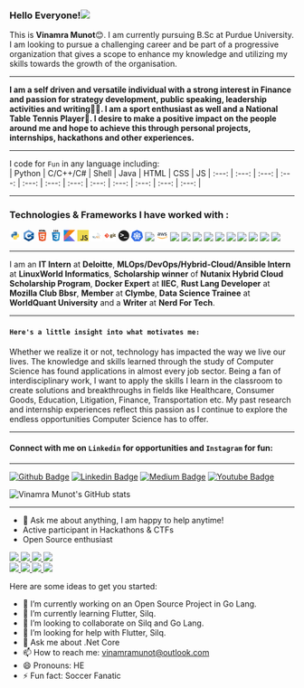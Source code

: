 ### Hello Everyone!<img src="https://github.com/TheDudeThatCode/TheDudeThatCode/blob/master/Assets/Hi.gif" width="22px">
This is **Vinamra Munot**😊. I am currently pursuing B.Sc at Purdue University. I am looking to pursue a challenging career and be part of a progressive organization that gives a scope to enhance my knowledge and utilizing my skills towards the growth of the organisation. 
___________________________________________________________________________________________________________________________________
**I am a self driven and versatile individual with a strong interest in Finance and passion for strategy development, public speaking, leadership activities and writing✍🏼. I am a sport enthusiast as well and a National Table Tennis Player🏓. I desire to make a positive impact on the people around me and hope to achieve this through personal projects, internships, hackathons and other experiences.**
___________________________________________________________________________________________________________________________________
 I code for `Fun` in any language including:  
| Python | C/C++/C# | Shell | Java | HTML | CSS | JS
| :---: | :---: | :---: | :---: | :---: | :---: | :---: | :---: | :---: | :---: | :---: | :---: |
___________________________________________________________________________________________________________________________________
### Technologies & Frameworks I have worked with :

<code><img height="20" src="https://raw.githubusercontent.com/github/explore/80688e429a7d4ef2fca1e82350fe8e3517d3494d/topics/python/python.png"></code>
<code><img height="20" src="https://raw.githubusercontent.com/github/explore/80688e429a7d4ef2fca1e82350fe8e3517d3494d/topics/cpp/cpp.png"></code>
<code><img height="20" src="https://raw.githubusercontent.com/github/explore/80688e429a7d4ef2fca1e82350fe8e3517d3494d/topics/html/html.png"></code>
<code><img height="20" src="https://raw.githubusercontent.com/github/explore/5c058a388828bb5fde0bcafd4bc867b5bb3f26f3/topics/css/css.png"></code>
<code><img height="20" src="https://raw.githubusercontent.com/github/explore/80688e429a7d4ef2fca1e82350fe8e3517d3494d/topics/kotlin/kotlin.png"></code>
<code><img height="20" src="https://raw.githubusercontent.com/github/explore/80688e429a7d4ef2fca1e82350fe8e3517d3494d/topics/javascript/javascript.png"></code>
<code><img height="20" src="https://raw.githubusercontent.com/github/explore/80688e429a7d4ef2fca1e82350fe8e3517d3494d/topics/mysql/mysql.png"></code>
<code><img height="20" src="https://raw.githubusercontent.com/github/explore/80688e429a7d4ef2fca1e82350fe8e3517d3494d/topics/git/git.png"></code>
<code><img height="20" src="https://raw.githubusercontent.com/github/explore/80688e429a7d4ef2fca1e82350fe8e3517d3494d/topics/terminal/terminal.png"></code>
<code><img height="20" src="https://github.com/kubernetes/kubernetes/blob/master/logo/logo.png"></code>
<code><img height="20" src="https://avatars1.githubusercontent.com/u/2810941?s=280&v=4"></code>
<code><img height="20" src="https://raw.githubusercontent.com/github/explore/fbceb94436312b6dacde68d122a5b9c7d11f9524/topics/aws/aws.png"></code>
<code><img height="20" src="https://camo.githubusercontent.com/53790f8272a4b6d44df1c516ef71909834d177c7/68747470733a2f2f63646e2e776f726c64766563746f726c6f676f2e636f6d2f6c6f676f732f646f636b65722e737667"></code>
<code><img height="20" src="https://upload.wikimedia.org/wikipedia/commons/thumb/2/24/Ansible_logo.svg/1200px-Ansible_logo.svg.png"></code>
<code><img height="20" src="https://upload.wikimedia.org/wikipedia/commons/thumb/e/e9/Jenkins_logo.svg/1200px-Jenkins_logo.svg.png"></code>
<code><img height="20" src="https://banner2.cleanpng.com/20180519/vxe/kisspng-apache-tomcat-apache-http-server-web-server-java-s-5b0036cb6ea219.5097810415267406834532.jpg"></code>
<code><img height="20" src="https://www.veritis.com/wp-content/uploads/2015/06/puppet.png"></code>
<code><img height="20" src="https://www.veritis.com/wp-content/uploads/2015/06/terraform.png"></code>
<code><img height="20" src="https://www.veritis.com/wp-content/uploads/2019/08/Prometheus.png"></code>
<code><img height="20" src="https://repository-images.githubusercontent.com/238927599/670df700-49b8-11ea-8e07-4d0c886ccc9a"></code>
<code><img height="20" src="https://seeklogo.com/images/U/unity-logo-988A22E703-seeklogo.com.png"></code>
<code><img height="20" src="https://avatars1.githubusercontent.com/u/35045612?s=400&v=4"></code>
___________________________________________________________________________________________________________________________________

I am an **IT Intern** at **Deloitte**, **MLOps/DevOps/Hybrid-Cloud/Ansible Intern** at **LinuxWorld Informatics**, **Scholarship winner** of **Nutanix Hybrid Cloud Scholarship Program**, **Docker Expert** at **IIEC**, **Rust Lang Developer** at **Mozilla Club Bbsr**, **Member** at **Clymbe**, **Data Science Trainee** at **WorldQuant University** and a **Writer** at **Nerd For Tech**.
___________________________________________________________________________________________________________________________________
#### `Here's a little insight into what motivates me:`
Whether we realize it or not, technology has impacted the way we live our lives. The knowledge and skills learned through the study of Computer Science has found applications in almost every job sector. Being a fan of interdisciplinary work, I want to apply the skills I learn in the classroom to create solutions and breakthroughs in fields like Healthcare, Consumer Goods, Education, Litigation, Finance, Transportation etc. My past research and internship experiences reflect this passion as I continue to explore the endless opportunities Computer Science has to offer.
____________________________________________________________________________________________________________________________________

#### **Connect with me** on `Linkedin` for opportunities and `Instagram` for fun:
___________________________________________________________________________________________________________________________________
[![Github Badge](https://img.shields.io/badge/Follow-blue?style=social&logo=Github&link=https://github.com/vinamramunot-tech)](https://github.com/vinamramunot-tech)
[![Linkedin Badge](https://img.shields.io/badge/-Vedant%20Shrivastava-blue?style=social&logo=Linkedin&logoColor=blue&link=https://www.linkedin.com/in/vinamramunot/)](https://www.linkedin.com/in/vinamramunot/)
[![Medium Badge](https://img.shields.io/badge/@iamsvedant-blue?style=social&logo=Medium&link=https://medium.com/@iamsvedant)](https://medium.com/@iamsvedant)
[![Youtube Badge](https://img.shields.io/badge/-Vedant%20Shrivastava-blue?style=social&logo=Youtube&link=https://www.youtube.com/channel/UCRVUoA3dXXisZKVk-klKOhA?view_as=subscriber)](https://www.youtube.com/channel/UCRVUoA3dXXisZKVk-klKOhA?view_as=subscriber)

![Vinamra Munot's GitHub stats](https://github-readme-stats.vercel.app/api?username=vinamramunot-tech-S&show_icons=true&theme=vue&count_private=true)
___________________________________________________________________________________________________________________________________
- 💬 Ask me about anything, I am happy to help anytime!
- Active participant in Hackathons & CTFs
- Open Source enthusiast

<a href=https://www.facebook.com/mozillabbsr>
   <img src=https://img.shields.io/badge/MozillaClubBbsr-Member-brightgreen>
</a>
<a href=https://www2.deloitte.com/in/en.html>
   <img src=https://img.shields.io/badge/Deloitte-Intern-blue>
</a>
<a href=https://www.udacity.com/scholarships/nutanix-hybrid-cloud-scholarship-program>
   <img src=https://img.shields.io/badge/NutanixCloud-Scholar-red>
</a>
<a href=http://www.linuxworldindia.org/>
   <img src=https://img.shields.io/badge/LinuxWorldIndia-Intern-yellow>
</a>
</br>
<a href=https://www.facebook.com/IIECconnect/>
   <img src=https://img.shields.io/badge/IIECRise-Trainee-brightgreen>
</a>
<a href=https://www.linkedin.com/company/nerdfortech/>
   <img src=https://img.shields.io/badge/NerdforTech-Writer-blue>
</a>
<a href=https://www.clymbe.com/>
   <img src=https://img.shields.io/badge/Clymbe-Member-red>
</a>
<a href=https://wqu.org/>
   <img src=https://img.shields.io/badge/WorldQuantUniversity-Trainee-yellow>
</a>

Here are some ideas to get you started:

- 🔭 I’m currently working on an Open Source Project in Go Lang.
- 🌱 I’m currently learning Flutter, Silq.
- 👯 I’m looking to collaborate on Silq and Go Lang.
- 🤔 I’m looking for help with Flutter, Silq.
- 💬 Ask me about .Net Core
- 📫 How to reach me: vinamramunot@outlook.com
- 😄 Pronouns: HE
- ⚡ Fun fact: Soccer Fanatic
